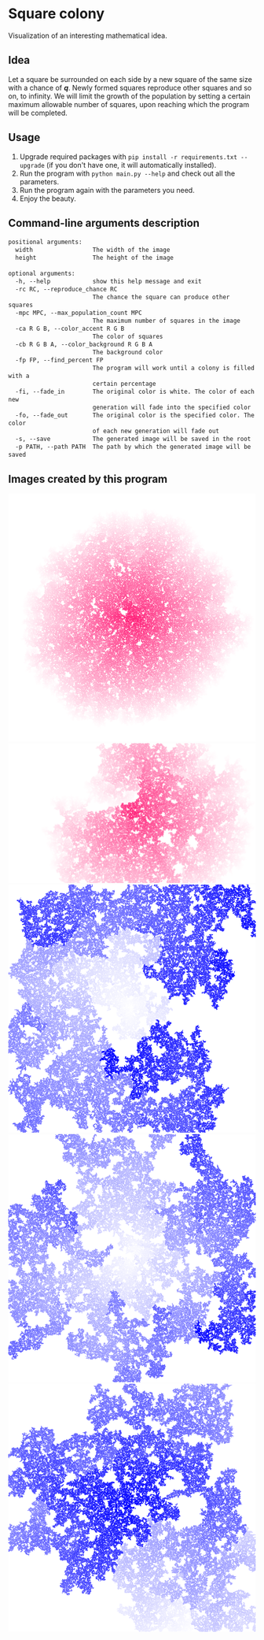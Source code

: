 # Square colony
Visualization of an interesting mathematical idea.

## Idea
Let a square be surrounded on each side by a new square of the same size with a chance of ***q***. Newly formed squares reproduce other squares and so on, to infinity.
We will limit the growth of the population by setting a certain maximum allowable number of squares, upon reaching which the program will be completed.

## Usage
1. Upgrade required packages with `pip install -r requirements.txt --upgrade` (if you don't have one, it will automatically installed).
2. Run the program with `python main.py --help` and check out all the parameters.
3. Run the program again with the parameters you need.
4. Enjoy the beauty.

## Command-line arguments description
```
positional arguments:
  width                 The width of the image
  height                The height of the image

optional arguments:
  -h, --help            show this help message and exit
  -rc RC, --reproduce_chance RC
                        The chance the square can produce other squares
  -mpc MPC, --max_population_count MPC
                        The maximum number of squares in the image
  -ca R G B, --color_accent R G B
                        The color of squares
  -cb R G B A, --color_background R G B A
                        The background color
  -fp FP, --find_percent FP
                        The program will work until a colony is filled with a
                        certain percentage
  -fi, --fade_in        The original color is white. The color of each new
                        generation will fade into the specified color
  -fo, --fade_out       The original color is the specified color. The color
                        of each new generation will fade out
  -s, --save            The generated image will be saved in the root
  -p PATH, --path PATH  The path by which the generated image will be saved
```

## Images created by this program
![](images/1.png)
![](images/2.png)
![](images/3.png)
![](images/4.png)
![](images/5.png)
